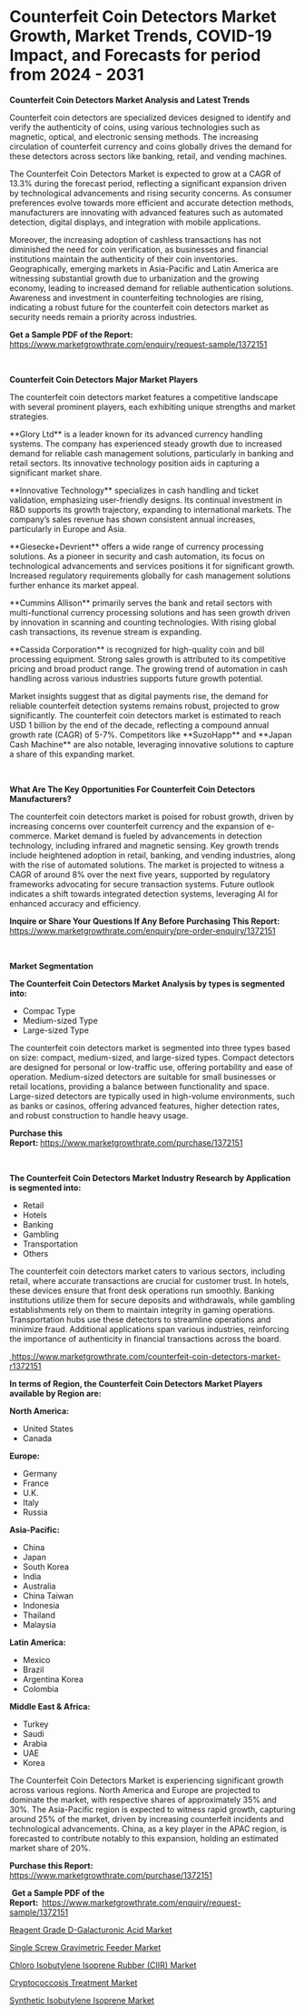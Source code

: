 <p><h1>Counterfeit Coin Detectors Market Growth, Market Trends, COVID-19 Impact, and Forecasts for period from 2024 - 2031</h1></p><p><strong>Counterfeit Coin Detectors Market Analysis and Latest Trends</strong></p>
<p><p>Counterfeit coin detectors are specialized devices designed to identify and verify the authenticity of coins, using various technologies such as magnetic, optical, and electronic sensing methods. The increasing circulation of counterfeit currency and coins globally drives the demand for these detectors across sectors like banking, retail, and vending machines.</p><p>The Counterfeit Coin Detectors Market is expected to grow at a CAGR of 13.3% during the forecast period, reflecting a significant expansion driven by technological advancements and rising security concerns. As consumer preferences evolve towards more efficient and accurate detection methods, manufacturers are innovating with advanced features such as automated detection, digital displays, and integration with mobile applications.</p><p>Moreover, the increasing adoption of cashless transactions has not diminished the need for coin verification, as businesses and financial institutions maintain the authenticity of their coin inventories. Geographically, emerging markets in Asia-Pacific and Latin America are witnessing substantial growth due to urbanization and the growing economy, leading to increased demand for reliable authentication solutions. Awareness and investment in counterfeiting technologies are rising, indicating a robust future for the counterfeit coin detectors market as security needs remain a priority across industries.</p></p>
<p><strong>Get a Sample PDF of the Report:&nbsp;</strong> <a href="https://www.marketgrowthrate.com/enquiry/request-sample/1372151">https://www.marketgrowthrate.com/enquiry/request-sample/1372151</a></p>
<p>&nbsp;</p>
<p><strong>Counterfeit Coin Detectors Major Market Players</strong></p>
<p><p>The counterfeit coin detectors market features a competitive landscape with several prominent players, each exhibiting unique strengths and market strategies. </p><p>**Glory Ltd** is a leader known for its advanced currency handling systems. The company has experienced steady growth due to increased demand for reliable cash management solutions, particularly in banking and retail sectors. Its innovative technology position aids in capturing a significant market share.</p><p>**Innovative Technology** specializes in cash handling and ticket validation, emphasizing user-friendly designs. Its continual investment in R&D supports its growth trajectory, expanding to international markets. The company’s sales revenue has shown consistent annual increases, particularly in Europe and Asia.</p><p>**Giesecke+Devrient** offers a wide range of currency processing solutions. As a pioneer in security and cash automation, its focus on technological advancements and services positions it for significant growth. Increased regulatory requirements globally for cash management solutions further enhance its market appeal.</p><p>**Cummins Allison** primarily serves the bank and retail sectors with multi-functional currency processing solutions and has seen growth driven by innovation in scanning and counting technologies. With rising global cash transactions, its revenue stream is expanding.</p><p>**Cassida Corporation** is recognized for high-quality coin and bill processing equipment. Strong sales growth is attributed to its competitive pricing and broad product range. The growing trend of automation in cash handling across various industries supports future growth potential.</p><p>Market insights suggest that as digital payments rise, the demand for reliable counterfeit detection systems remains robust, projected to grow significantly. The counterfeit coin detectors market is estimated to reach USD 1 billion by the end of the decade, reflecting a compound annual growth rate (CAGR) of 5-7%. Competitors like **SuzoHapp** and **Japan Cash Machine** are also notable, leveraging innovative solutions to capture a share of this expanding market.</p></p>
<p>&nbsp;</p>
<p><strong>What Are The Key Opportunities For Counterfeit Coin Detectors Manufacturers?</strong></p>
<p><p>The counterfeit coin detectors market is poised for robust growth, driven by increasing concerns over counterfeit currency and the expansion of e-commerce. Market demand is fueled by advancements in detection technology, including infrared and magnetic sensing. Key growth trends include heightened adoption in retail, banking, and vending industries, along with the rise of automated solutions. The market is projected to witness a CAGR of around 8% over the next five years, supported by regulatory frameworks advocating for secure transaction systems. Future outlook indicates a shift towards integrated detection systems, leveraging AI for enhanced accuracy and efficiency.</p></p>
<p><strong>Inquire or Share Your Questions If Any Before Purchasing This Report:</strong> <a href="https://www.marketgrowthrate.com/enquiry/pre-order-enquiry/1372151">https://www.marketgrowthrate.com/enquiry/pre-order-enquiry/1372151</a></p>
<p>&nbsp;</p>
<p><strong>Market Segmentation</strong></p>
<p><strong>The Counterfeit Coin Detectors Market Analysis by types is segmented into:</strong></p>
<p><ul><li>Compac Type</li><li>Medium-sized Type</li><li>Large-sized Type</li></ul></p>
<p><p>The counterfeit coin detectors market is segmented into three types based on size: compact, medium-sized, and large-sized types. Compact detectors are designed for personal or low-traffic use, offering portability and ease of operation. Medium-sized detectors are suitable for small businesses or retail locations, providing a balance between functionality and space. Large-sized detectors are typically used in high-volume environments, such as banks or casinos, offering advanced features, higher detection rates, and robust construction to handle heavy usage.</p></p>
<p><strong>Purchase this Report:&nbsp;</strong><a href="https://www.marketgrowthrate.com/purchase/1372151">https://www.marketgrowthrate.com/purchase/1372151</a></p>
<p>&nbsp;</p>
<p><strong>The Counterfeit Coin Detectors Market Industry Research by Application is segmented into:</strong></p>
<p><ul><li>Retail</li><li>Hotels</li><li>Banking</li><li>Gambling</li><li>Transportation</li><li>Others</li></ul></p>
<p><p>The counterfeit coin detectors market caters to various sectors, including retail, where accurate transactions are crucial for customer trust. In hotels, these devices ensure that front desk operations run smoothly. Banking institutions utilize them for secure deposits and withdrawals, while gambling establishments rely on them to maintain integrity in gaming operations. Transportation hubs use these detectors to streamline operations and minimize fraud. Additional applications span various industries, reinforcing the importance of authenticity in financial transactions across the board.</p></p>
<p><a href="https://www.marketgrowthrate.com/counterfeit-coin-detectors-market-r1372151">&nbsp;https://www.marketgrowthrate.com/counterfeit-coin-detectors-market-r1372151</a></p>
<p><strong>In terms of Region, the Counterfeit Coin Detectors Market Players available by Region are:</strong></p>
<p>
    <p> <strong> North America: </strong>
        <ul>
            <li>United States</li>
            <li>Canada</li>
        </ul>
        </p> 
    <p> <strong> Europe: </strong>
        <ul>
            <li>Germany</li>
            <li>France</li>
            <li>U.K.</li>
            <li>Italy</li>
            <li>Russia</li>
        </ul>
        </p> 
    <p> <strong> Asia-Pacific: </strong>
        <ul>
            <li>China</li>
            <li>Japan</li>
            <li>South Korea</li>
            <li>India</li>
            <li>Australia</li>
            <li>China Taiwan</li>
            <li>Indonesia</li>
            <li>Thailand</li>
            <li>Malaysia</li>
        </ul>
        </p> 
    <p> <strong> Latin America: </strong>
        <ul>
            <li>Mexico</li>
            <li>Brazil</li>
            <li>Argentina Korea</li>
            <li>Colombia</li>
        </ul>
        </p> 
    <p> <strong> Middle East & Africa: </strong>
        <ul>
            <li>Turkey</li>
            <li>Saudi</li>
            <li>Arabia</li>
            <li>UAE</li>
            <li>Korea</li>
        </ul>
    </p>
    </p>
<p><p>The Counterfeit Coin Detectors Market is experiencing significant growth across various regions. North America and Europe are projected to dominate the market, with respective shares of approximately 35% and 30%. The Asia-Pacific region is expected to witness rapid growth, capturing around 25% of the market, driven by increasing counterfeit incidents and technological advancements. China, as a key player in the APAC region, is forecasted to contribute notably to this expansion, holding an estimated market share of 20%.</p></p>
<p><strong>Purchase this Report: </strong><a href="https://www.marketgrowthrate.com/purchase/1372151">https://www.marketgrowthrate.com/purchase/1372151</a></p>
<p>&nbsp;<strong>Get a Sample PDF of the Report:&nbsp;&nbsp;</strong><a href="https://www.marketgrowthrate.com/enquiry/request-sample/1372151">https://www.marketgrowthrate.com/enquiry/request-sample/1372151</a></p>
<p><strong></strong></p>
<p><p><a href="https://medium.com/@dylandaniels426/reagent-grade-d-galacturonic-acid-market-insights-product-type-application-trends-and-regional-ee47742476c3?postPublishedType=repub">Reagent Grade D-Galacturonic Acid Market</a></p><p><a href="https://medium.com/@dylandaniels426/emerging-market-trends-and-regional-analysis-of-single-screw-gravimetric-feeder-market-forecasted-b630b3df4fab?postPublishedType=repub">Single Screw Gravimetric Feeder Market</a></p><p><a href="https://issuu.com/reportprime-2/docs/chloro-isobutylene-isoprene-rubber-_53d2e3c30bb981">Chloro Isobutylene Isoprene Rubber (CIIR) Market</a></p><p><a href="https://www.linkedin.com/pulse/cryptococcosis-treatment-market-overview-global-trends-future-gt95c">Cryptococcosis Treatment Market</a></p><p><a href="https://issuu.com/reportprime-2/docs/synthetic-isobutylene-isoprene-mark_a566cda18cbebc">Synthetic Isobutylene Isoprene Market</a></p></p>